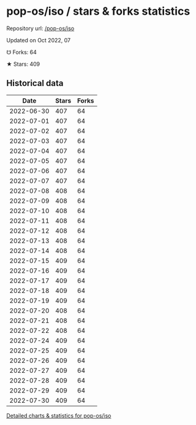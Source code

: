 # pop-os/iso / stars & forks statistics

Repository url: [/pop-os/iso](https://github.com/pop-os/iso)

Updated on Oct 2022, 07

☋ Forks: 64

★ Stars: 409

## Historical data
| Date | Stars | Forks |
|------|-------|-------|
| 2022-06-30 | 407 | 64 | 
| 2022-07-01 | 407 | 64 | 
| 2022-07-02 | 407 | 64 | 
| 2022-07-03 | 407 | 64 | 
| 2022-07-04 | 407 | 64 | 
| 2022-07-05 | 407 | 64 | 
| 2022-07-06 | 407 | 64 | 
| 2022-07-07 | 407 | 64 | 
| 2022-07-08 | 408 | 64 | 
| 2022-07-09 | 408 | 64 | 
| 2022-07-10 | 408 | 64 | 
| 2022-07-11 | 408 | 64 | 
| 2022-07-12 | 408 | 64 | 
| 2022-07-13 | 408 | 64 | 
| 2022-07-14 | 408 | 64 | 
| 2022-07-15 | 409 | 64 | 
| 2022-07-16 | 409 | 64 | 
| 2022-07-17 | 409 | 64 | 
| 2022-07-18 | 409 | 64 | 
| 2022-07-19 | 409 | 64 | 
| 2022-07-20 | 408 | 64 | 
| 2022-07-21 | 408 | 64 | 
| 2022-07-22 | 408 | 64 | 
| 2022-07-24 | 409 | 64 | 
| 2022-07-25 | 409 | 64 | 
| 2022-07-26 | 409 | 64 | 
| 2022-07-27 | 409 | 64 | 
| 2022-07-28 | 409 | 64 | 
| 2022-07-29 | 409 | 64 | 
| 2022-07-30 | 409 | 64 | 


[Detailed charts & statistics for pop-os/iso](https://reviewgithub.com/rep/pop-os/iso)
